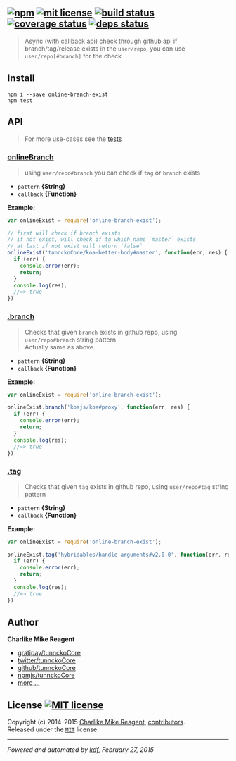 ## [![npm][npmjs-img]][npmjs-url] [![mit license][license-img]][license-url] [![build status][travis-img]][travis-url] [![coverage status][coveralls-img]][coveralls-url] [![deps status][daviddm-img]][daviddm-url]

> Async (with callback api) check through github api if branch/tag/release exists in the `user/repo`, you can use `user/repo[#branch]` for the check

## Install
```
npm i --save online-branch-exist
npm test
```


## API
> For more use-cases see the [tests](./test.js)

### [onlineBranch](./index.js#L20)
> using `user/repo#branch` you can check if `tag` or `branch` exists

- `pattern` **{String}**
- `callback` **{Function}**

**Example:**

```js
var onlineExist = require('online-branch-exist');

// first will check if branch exists
// if not exist, will check if tg which name `master` exists
// at last if not exist will return `false`
onlineExist('tunnckoCore/koa-better-body#master', function(err, res) {
  if (err) {
    console.error(err);
    return;
  }
  console.log(res);
  //=> true
})
```

### [.branch](./index.js#L33)
> Checks that given `branch` exists in github repo, using `user/repo#branch` string pattern  
> Actually same as above.

- `pattern` **{String}**
- `callback` **{Function}**

**Example:**

```js
var onlineExist = require('online-branch-exist');

onlineExist.branch('koajs/koa#proxy', function(err, res) {
  if (err) {
    console.error(err);
    return;
  }
  console.log(res);
  //=> true
})
```

### [.tag](./index.js#L37)
> Checks that given `tag` exists in github repo, using `user/repo#tag` string pattern

- `pattern` **{String}**
- `callback` **{Function}**

**Example:**

```js
var onlineExist = require('online-branch-exist');

onlineExist.tag('hybridables/handle-arguments#v2.0.0', function(err, res) {
  if (err) {
    console.error(err);
    return;
  }
  console.log(res);
  //=> true
})
```


## Author
**Charlike Mike Reagent**
+ [gratipay/tunnckoCore][author-gratipay]
+ [twitter/tunnckoCore][author-twitter]
+ [github/tunnckoCore][author-github]
+ [npmjs/tunnckoCore][author-npmjs]
+ [more ...][contrib-more]


## License [![MIT license][license-img]][license-url]
Copyright (c) 2014-2015 [Charlike Mike Reagent][contrib-more], [contributors][contrib-graf].  
Released under the [`MIT`][license-url] license.


[npmjs-url]: http://npm.im/online-branch-exist
[npmjs-img]: https://img.shields.io/npm/v/online-branch-exist.svg?style=flat&label=online-branch-exist

[coveralls-url]: https://coveralls.io/r/tunnckoCore/online-branch-exist?branch=master
[coveralls-img]: https://img.shields.io/coveralls/tunnckoCore/online-branch-exist.svg?style=flat

[license-url]: https://github.com/tunnckoCore/online-branch-exist/blob/master/license.md
[license-img]: https://img.shields.io/badge/license-MIT-blue.svg?style=flat

[travis-url]: https://travis-ci.org/tunnckoCore/online-branch-exist
[travis-img]: https://img.shields.io/travis/tunnckoCore/online-branch-exist.svg?style=flat

[daviddm-url]: https://david-dm.org/tunnckoCore/online-branch-exist
[daviddm-img]: https://img.shields.io/david/tunnckoCore/online-branch-exist.svg?style=flat

[author-gratipay]: https://gratipay.com/tunnckoCore
[author-twitter]: https://twitter.com/tunnckoCore
[author-github]: https://github.com/tunnckoCore
[author-npmjs]: https://npmjs.org/~tunnckocore

[contrib-more]: http://j.mp/1stW47C
[contrib-graf]: https://github.com/tunnckoCore/online-branch-exist/graphs/contributors

***

_Powered and automated by [kdf](https://github.com/tunnckoCore), February 27, 2015_